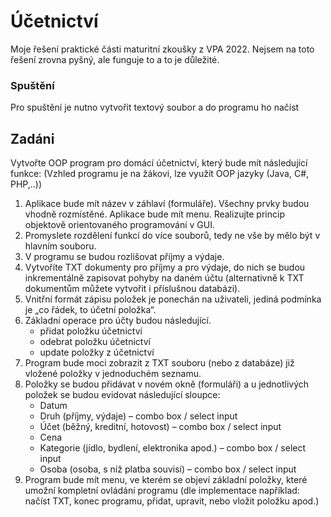 # Účetnictví

Moje řešení praktické části maturitní zkoušky z VPA 2022.
Nejsem na toto řešení zrovna pyšný, ale funguje to a to je důležité.

### Spuštění
Pro spuštění je nutno vytvořit textový soubor a do programu ho načíst

## Zadáni
Vytvořte OOP program pro domácí účetnictví, který bude mít následující funkce:
(Vzhled programu je na žákovi, lze využít OOP jazyky (Java, C#, PHP,..)) 

1. Aplikace bude mít název v záhlaví (formuláře). Všechny prvky budou vhodně rozmístěné. Aplikace bude mít menu. Realizujte princip objektově orientovaného programování v GUI.
2. Promyslete rozdělení funkcí do více souborů, tedy ne vše by mělo být v hlavním souboru.
3. V programu se budou rozlišovat příjmy a výdaje.
4. Vytvoříte TXT dokumenty pro příjmy a pro výdaje, do nich se budou inkrementálně zapisovat pohyby na daném účtu (alternativně k TXT dokumentům můžete vytvořit i příslušnou databázi).
5. Vnitřní formát zápisu položek je ponechán na uživateli, jediná podmínka je „co řádek, to účetní položka“.
6. Základní operace pro účty budou následující. 
   * přidat položku účetnictví
   * odebrat položku účetnictví 
   * update položky z účetnictví
7. Program bude moci zobrazit z TXT souboru (nebo z databáze) již vložené položky v jednoduchém seznamu.
8. Položky se budou přidávat v novém okně (formuláři) a u jednotlivých položek se budou evidovat následující sloupce:
   * Datum
   * Druh (příjmy, výdaje) – combo box / select input
   * Účet (běžný, kreditní, hotovost) – combo box / select input
   * Cena
   * Kategorie (jídlo, bydlení, elektronika apod.) – combo box / select input
   * Osoba (osoba, s níž platba souvisí) – combo box / select input
9. Program bude mít menu, ve kterém se objeví základní položky, které umožní kompletní ovládání programu (dle implementace například: načíst TXT, konec programu, přidat, upravit, nebo vložit položku apod.)
